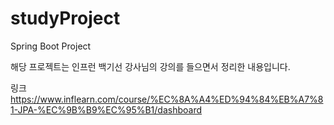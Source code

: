 # studyProject
Spring Boot Project

해당 프로젝트는 인프런 백기선 강사님의 강의를 들으면서 정리한 내용입니다.

링크
https://www.inflearn.com/course/%EC%8A%A4%ED%94%84%EB%A7%81-JPA-%EC%9B%B9%EC%95%B1/dashboard
